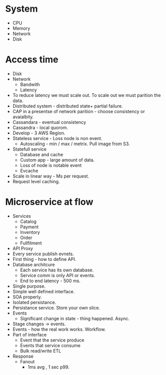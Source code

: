 # System
- CPU
- Memory
- Network
- Disk
# Access time
- Disk
- Network
  - Bandwith
  - Latency
- To reduce latency we must scale out. To scale out we must parition the data.
- Distributed system - distributed state+ partial failure. 
- CAP in a presentse of network parition - choose consistency or avaialbity. 
- Cassandara - eventual consistency
- Cassandra - local quorom. 
- Develop - 3 AWS Region.
- Stateless service - Loss node is non event.
  - Autoscaling - min / max / metrix. Pull image from S3. 
- Statefull service
  - Database and cache
  - Custom app - large amount of data.
  - Loss of node is notable event
  - Evcache
- Scale in linear way - Ms per request. 
- Request level caching. 

# Microservice at flow
- Services
  - Catalog
  - Payment
  - Inventory
  - Order
  - Fullfilment
- API Proxy
- Every service publish evnets.
- First thing - how to define API.
- Database architcure
  - Each service has its own database.
  - Service comm is only API or events.
  - End to end latency - 500 ms.
- Single purpose.
- Simple well defined interface.
- SOA properly.
- Isolated persistance. 
- Persistance service. Store your own slice.
- Events
  - Significant change in state - thing happened. Async. 
- Stage changes -> events.
- Events - how the real work works. Workflow.
- Part of interface
  - Event that the service produce
  - Events that service consume
  - Bulk read/write ETL
- Response
  - Fanout
    - 1ms avg , 1 sec p99. 